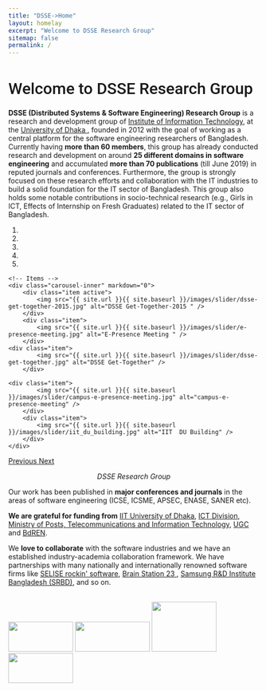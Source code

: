 ```yaml
---
title: "DSSE->Home"
layout: homelay
excerpt: "Welcome to DSSE Research Group"
sitemap: false
permalink: /
---
```


<h1 style="font-family: 'Roboto', sans-serif; font-weight: 500; font-size: 32px;">Welcome to DSSE Research Group</h1>

<b>DSSE (Distributed Systems & Software Engineering) Research Group</b> is a research and development group of <a href="http://www.iit.du.ac.bd/" target="_blank"> Institute of Information Technology</a>, at the <a href="https://du.ac.bd/" target="_blank"> University of Dhaka </a>, founded in 2012 with the goal of working as a central platform for the software engineering researchers of Bangladesh. Currently having **more than 60 members**, this group has already conducted research and development on around **25 different domains in software engineering** and accumulated **more than 70 publications** (till June 2019) in reputed journals and conferences. Furthermore, the group is strongly focused on these research efforts and collaboration with the IT industries to build a solid foundation for the IT sector of Bangladesh. This group also holds some notable contributions in socio-technical research (e.g., Girls in ICT, Effects of Internship on Fresh Graduates) related to the IT sector of Bangladesh.

<div markdown="0" id="carousel" class="carousel slide" data-ride="carousel" data-interval="5000" data-pause="hover" >
    <!-- Menu -->
    <ol class="carousel-indicators">
        <li data-target="#carousel" data-slide-to="0" class="active"></li>
        <li data-target="#carousel" data-slide-to="1"></li>
        <li data-target="#carousel" data-slide-to="2"></li>
        <li data-target="#carousel" data-slide-to="3"></li>
        <li data-target="#carousel" data-slide-to="4"></li>
    </ol>

    <!-- Items -->
    <div class="carousel-inner" markdown="0">
        <div class="item active">
            <img src="{{ site.url }}{{ site.baseurl }}/images/slider/dsse-get-together-2015.jpg" alt="DSSE Get-Together-2015 " />
        </div>
		<div class="item">
            <img src="{{ site.url }}{{ site.baseurl }}/images/slider/e-presence-meeting.jpg" alt="E-Presence Meeting " />
        </div>
    <div class="item">
            <img src="{{ site.url }}{{ site.baseurl }}/images/slider/dsse-get-together.jpg" alt="DSSE Get-Together" />
        </div>

    <div class="item">
            <img src="{{ site.url }}{{ site.baseurl }}/images/slider/campus-e-presence-meeting.jpg" alt="campus-e-presence-meeting" />
        </div>
		<div class="item">
            <img src="{{ site.url }}{{ site.baseurl }}/images/slider/iit_du_building.jpg" alt="IIT  DU Building" />
        </div>
    </div>
  <a class="left carousel-control" href="#carousel" role="button" data-slide="prev">
    <span class="glyphicon glyphicon-chevron-left" aria-hidden="true"></span>
    <span class="sr-only">Previous</span>
  </a>
  <a class="right carousel-control" href="#carousel" role="button" data-slide="next">
    <span class="glyphicon glyphicon-chevron-right" aria-hidden="true"></span>
    <span class="sr-only">Next</span>
  </a>
</div>

<p style="text-align:center"><i>DSSE Research Group</i></p>

Our work has been published in **major conferences and journals** in the areas of software engineering (ICSE, ICSME, APSEC, ENASE, SANER etc).

**We are grateful for funding from** [IIT University of Dhaka](http://www.iit.du.ac.bd/), [ICT Division](https://ictd.gov.bd/), [ Ministry of Posts, Telecommunications and Information Technology](https://ptd.gov.bd/), [UGC](http://www.ugc.gov.bd/) and [BdREN](https://www.bdren.net.bd/).

We **love to collaborate** with the software industries and we have an established industry-academia collaboration framework. We have partnerships with many nationally and internationally renowned software firms like
<a href="https://selise.ch/"  target="_blank"> SELISE rockin' software</a>, <a href="https://brainstation-23.com/"  target="_blank"> Brain Station 23 </a>, <a href="https://research.samsung.com/srbd"  target="_blank"> Samsung R&D Institute Bangladesh (SRBD)</a>, and so on.

<br>
<div class="w-100">
  <a href="http://www.iit.du.ac.bd/" target="_blank"><img src="{{ site.url }}{{ site.baseurl }}/images/logo/logo_iit_du.png" width="130px" height="60px"></a>
  <a href="https://ictd.gov.bd/" target="_blank"><img src="{{ site.url }}{{ site.baseurl }}/images/logo/logo_ict_division.png" width="150px" height="60px"></a>
  <a href="http://www.ugc.gov.bd/" target="_blank"><img src="{{ site.url }}{{ site.baseurl }}/images/logo/logo_ugc.jpg" width="130px" height="100px"></a>
  <a href="https://www.bdren.net.bd/" target="_blank"><img src="{{ site.url }}{{ site.baseurl }}/images/logo/logo_bdren.png" width="130px" height="60px"></a>

</div>
